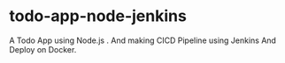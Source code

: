 # todo-app-node-jenkins
A Todo App using Node.js . And making CICD Pipeline using Jenkins And Deploy on Docker.
